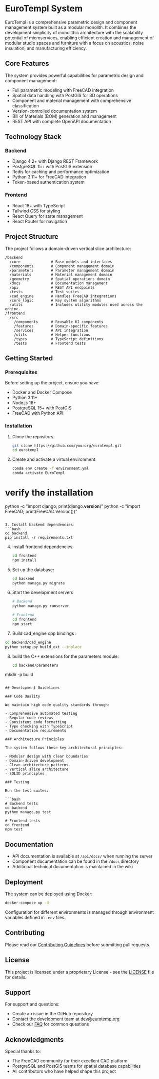 # EuroTempl System

EuroTempl is a comprehensive parametric design and component management system built as a modular monolith. It combines the development simplicity of monolithic architecture with the scalability potential of microservices, enabling efficient creation and management of modular studio spaces and furniture with a focus on acoustics, noise insulation, and manufacturing efficiency.

## Core Features

The system provides powerful capabilities for parametric design and component management:

- Full parametric modeling with FreeCAD integration
- Spatial data handling with PostGIS for 3D operations
- Component and material management with comprehensive classification
- Version-controlled documentation system
- Bill of Materials (BOM) generation and management
- REST API with complete OpenAPI documentation

## Technology Stack

### Backend
- Django 4.2+ with Django REST Framework
- PostgreSQL 15+ with PostGIS extension
- Redis for caching and performance optimization
- Python 3.11+ for FreeCAD integration
- Token-based authentication system

### Frontend
- React 18+ with TypeScript
- Tailwind CSS for styling
- React Query for state management
- React Router for navigation

## Project Structure

The project follows a domain-driven vertical slice architecture:

```
/backend
  /core              # Base models and interfaces
  /components        # Component management domain
  /parameters        # Parameter management domain
  /materials         # Material management domain
  /geometry          # Spatial operations domain
  /docs              # Documentation management
  /api               # REST API endpoints
  /tests             # Test suites
  /cad_engine        # Handles FreeCAD integrations
  /core_logic        # Key system algorithms
  /utils             # Includes utility modules used across the engine.
/frontend
  /src
    /components      # Reusable UI components
    /features        # Domain-specific features
    /services        # API integration
    /utils           # Helper functions
    /types           # TypeScript definitions
    /tests           # Frontend tests
```

## Getting Started

### Prerequisites

Before setting up the project, ensure you have:

- Docker and Docker Compose
- Python 3.11+
- Node.js 18+
- PostgreSQL 15+ with PostGIS
- FreeCAD with Python API

### Installation

1. Clone the repository:
   ```bash
   git clone https://github.com/yourorg/eurotempl.git
   cd eurotempl
   ```

2. Create and activate a virtual environment:
   ```bash
   conda env create -f environment.yml
   conda activate EuroTempl  
# verify the installation
   python -c "import django; print(django.__version__)"
   python -c "import FreeCAD; print(FreeCAD.Version())"
   ```

3. Install backend dependencies:
   ```bash
   cd backend
   pip install -r requirements.txt
   ```

4. Install frontend dependencies:
   ```bash
   cd frontend
   npm install
   ```

5. Set up the database:
   ```bash
   cd backend
   python manage.py migrate
   ```

6. Start the development servers:
   ```bash
   # Backend
   python manage.py runserver

   # Frontend
   cd frontend
   npm start
   ```

7. Build cad_engine cpp bindings :

```bash
cd backend/cad_engine
python setup.py build_ext --inplace   
```
8. build the C++ extensions for the parameters module:
   ```bash
   cd backend/parameters
mkdir -p build

   ```

## Development Guidelines

### Code Quality

We maintain high code quality standards through:

- Comprehensive automated testing
- Regular code reviews
- Consistent code formatting
- Type checking with TypeScript
- Documentation requirements

### Architecture Principles

The system follows these key architectural principles:

- Modular design with clear boundaries
- Domain-driven development
- Clean architecture patterns
- Vertical slice architecture
- SOLID principles

### Testing

Run the test suites:

```bash
# Backend tests
cd backend
python manage.py test

# Frontend tests
cd frontend
npm test
```

## Documentation

- API documentation is available at `/api/docs/` when running the server
- Component documentation can be found in the `/docs` directory
- Additional technical documentation is maintained in the wiki

## Deployment

The system can be deployed using Docker:

```bash
docker-compose up -d
```

Configuration for different environments is managed through environment variables defined in `.env` files.

## Contributing

Please read our [Contributing Guidelines](CONTRIBUTING.md) before submitting pull requests.

## License

This project is licensed under a proprietary License - see the [LICENSE](LICENSE) file for details.

## Support

For support and questions:

- Create an issue in the GitHub repository
- Contact the development team at dev@eurotemp.org
- Check our [FAQ](FAQ.md) for common questions

## Acknowledgments

Special thanks to:
- The FreeCAD community for their excellent CAD platform
- PostgreSQL and PostGIS teams for spatial database capabilities
- All contributors who have helped shape this project